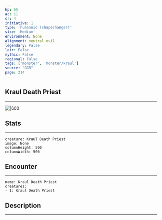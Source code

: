 ```yaml
---
hp: 65
ac: 11
cr: 4
initiative: 1
type: 'humanoid (shapechanger)'    
size: 'Medium'
environment: None
alignment: neutral evil
legendary: False
lair: False
mythic: False
regional: False
tags: ['monster', 'monster/kraul']
source: "GGR"
page: 214
---
```


## Kraul Death Priest
---

![|600](D:/Program%20Files/5e.tools/img/bestiary/GGR/Kraul%20Death%20Priest.jpg)

## Stats
---

```statblock
creature: Kraul Death Priest
image: None
columnHeight: 500
columnWidth: 500
```

## Encounter
---

```encounter-table
name: Kraul Death Priest
creatures:
- 1: Kraul Death Priest
```

## Description
---




